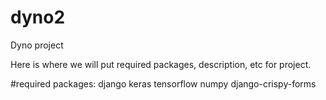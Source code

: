 # dyno2
Dyno project

Here is where we will put required packages, description, etc for project.

#required packages:
django
keras
tensorflow
numpy
django-crispy-forms
